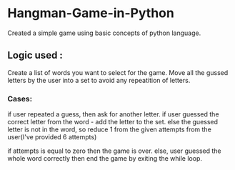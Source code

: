 # Hangman-Game-in-Python
Created a simple game using basic concepts of python language.

## Logic used : 
Create a list of words you want to select for the game.
Move all the gussed letters by the user into a set to avoid any repeatition of letters.

### Cases:
  if user repeated a guess, then ask for another letter.
  if user guessed the correct letter from the word - add the letter to the set.
  else the guessed letter is not in the word, so reduce 1 from the given attempts from the user(I've provided 6 attempts) 

if attempts is equal to zero then the game is over.
else, user guessed the whole word correctly then end the game by exiting the while loop.
